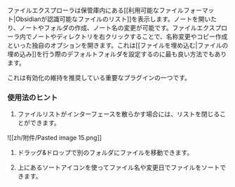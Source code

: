 ファイルエクスプローラは保管庫内にある[[利用可能なファイルフォーマット|Obsidianが認識可能なファイルのリスト]]を表示します。ノートを開いたり、ノートやフォルダの作成、ノート名の変更が可能です。ファイルエクスプローラ内でノートやディレクトリを右クリックすることで、名称変更やコピー作成といった独自のオプションを開きます。これは[[ファイルを埋め込む|ファイルの埋め込み]]を行う際のデフォルトフォルダを設定するのに最も良い方法でもあります。

これは有効化の維持を推奨している重要なプラグインの一つです。

### 使用法のヒント

1. ファイルリストがインターフェースを散らかす場合には、リストを閉じることができます。

![[zh/附件/Pasted image 15.png]]

1. ドラッグ&ドロップで別のフォルダにファイルを移動できます。

2. 上にあるソートアイコンを使ってファイル名や変更日でファイルをソートできます。